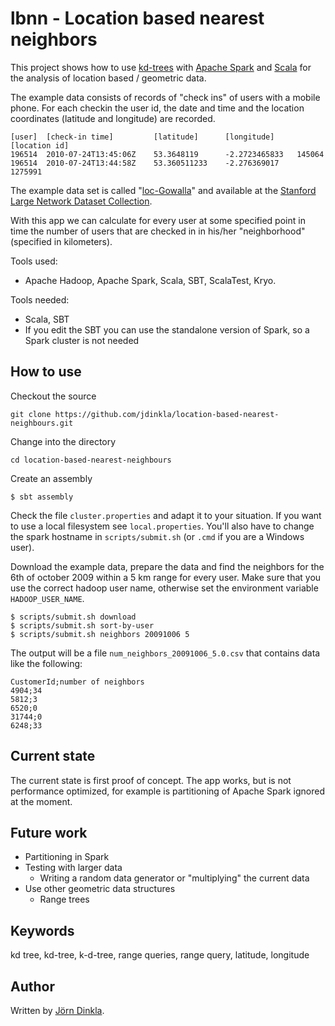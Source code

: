 
lbnn - Location based nearest neighbors
=======================================

This project shows how to use [kd-trees](https://en.wikipedia.org/wiki/K-d_tree)
with [Apache Spark](https://spark.apache.org/) and [Scala](http://www.scala-lang.org/)
for the analysis of location based / geometric data.

The example data consists of records of "check ins" of users with a mobile phone. For each checkin the user id,
the date and time and the location coordinates (latitude and longitude) are recorded.

```
[user]  [check-in time]	        [latitude]      [longitude]     [location id]
196514  2010-07-24T13:45:06Z    53.3648119      -2.2723465833   145064
196514  2010-07-24T13:44:58Z    53.360511233    -2.276369017    1275991
```

The example data set is called "[loc-Gowalla](https://snap.stanford.edu/data/loc-gowalla.html)" and available at the
[Stanford Large Network Dataset Collection](https://snap.stanford.edu/data/#locnet).

With this app we can calculate for every user at some specified point in time
the number of users that are checked in in his/her "neighborhood" (specified in kilometers).

Tools used:
* Apache Hadoop, Apache Spark, Scala, SBT, ScalaTest, Kryo.

Tools needed:
* Scala, SBT
* If you edit the SBT you can use the standalone version of Spark, so a Spark cluster is not needed

How to use
----------

Checkout the source

```
git clone https://github.com/jdinkla/location-based-nearest-neighbours.git
```

Change into the directory

```
cd location-based-nearest-neighbours
```

Create an assembly

```
$ sbt assembly
```

Check the file `cluster.properties` and adapt it to your situation. If you want to use a local filesystem see
`local.properties`. You'll also have to change the spark hostname in `scripts/submit.sh`
(or `.cmd` if you are a Windows user).

Download the example data, prepare the data and find the neighbors for the 6th of october 2009 within a 5 km range for
every user. Make sure that you use the correct hadoop user name, otherwise set the environment variable
`HADOOP_USER_NAME`.

```
$ scripts/submit.sh download
$ scripts/submit.sh sort-by-user
$ scripts/submit.sh neighbors 20091006 5
```

The output will be a file `num_neighbors_20091006_5.0.csv` that contains data like the following:

```
CustomerId;number of neighbors
4904;34
5812;3
6520;0
31744;0
6248;33
```

Current state
-------------

The current state is first proof of concept.
The app works, but is not performance optimized, for example is partitioning of Apache Spark ignored at the moment.


Future work
-----------

* Partitioning in Spark
* Testing with larger data
    * Writing a random data generator or "multiplying" the current data
* Use other geometric data structures
    * Range trees


Keywords
--------
kd tree, kd-tree, k-d-tree, range queries, range query, latitude, longitude


Author
------

Written by [Jörn Dinkla](http://www.dinkla.net).

